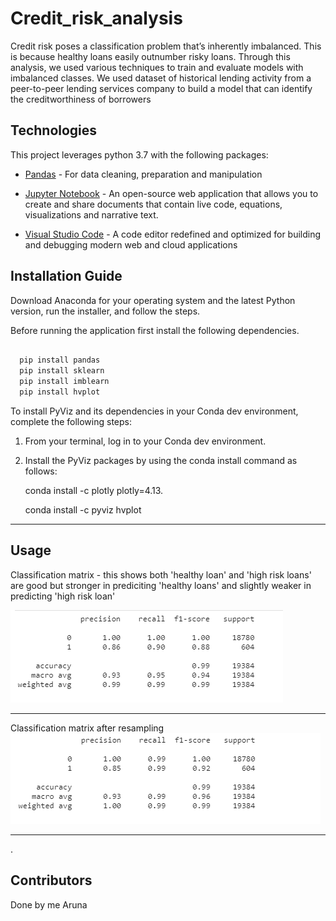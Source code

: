 # Credit_risk_analysis
Credit risk poses a classification problem that’s inherently imbalanced. This is because healthy loans easily outnumber risky loans. Through this analysis, we used various techniques to train and evaluate models with imbalanced classes. We used dataset of historical lending activity from a peer-to-peer lending services company to build a model that can identify the creditworthiness of borrowers

## Technologies

This project leverages python 3.7 with the following packages:

* [Pandas](https://pandas.pydata.org/) - For data cleaning, preparation and manipulation

* [Jupyter Notebook](https://jupyter.org/) - An open-source web application that allows you to create and share documents that contain live code, equations, visualizations and narrative text.

* [Visual Studio Code](https://code.visualstudio.com/) - A code editor redefined and optimized for building and debugging modern web and cloud applications

## Installation Guide

Download Anaconda for your operating system and the latest Python version, run the installer, and follow the steps.

Before running the application first install the following dependencies.

```python

  pip install pandas
  pip install sklearn
  pip install imblearn
  pip install hvplot
```

To install PyViz and its dependencies in your Conda dev environment, complete the following steps:

1. From your terminal, log in to your Conda dev environment.

2. Install the PyViz packages by using the conda install command as follows:
    
	conda install -c plotly plotly=4.13.
    
    conda install -c pyviz hvplot
-----------------------------------------------------------------------------------------------------------------------------------------------------

## Usage


Classification matrix - this shows both 'healthy loan' and 'high risk loans' are good but stronger in prediciting 'healthy loans' and slightly weaker in predicting 'high risk loan'

![](snapshots/classification_matrix.png)

---------------------------------------------

Classification matrix after resampling 
![](snapshots/re-sampling.png)

-----------------------------------------------------------------------------------------------------------------------------------------------------

.
## Contributors
Done by me Aruna
